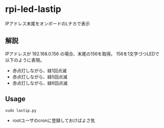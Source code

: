 # rpi-led-lastip
IPアドレス末尾をオンボードのLチカで表示

## 解説

IPアドレスが 192.168.0.156 の場合、末尾の156を取得。
156を1文字づつLEDで以下のように表現。

* 赤点灯しながら、緑1回点滅
* 赤点灯しながら、緑5回点滅
* 赤点灯しながら、緑6回点滅

## Usage

```
sudo lastip.py
```

* rootユーザのcronに登録しておけばよさ気

